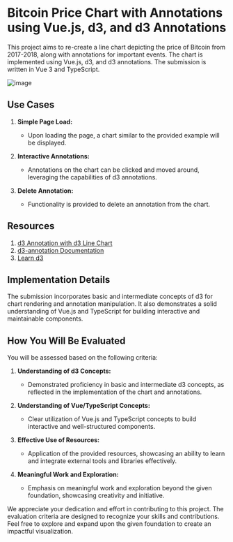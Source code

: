 # Bitcoin Price Chart with Annotations using Vue.js, d3, and d3 Annotations

This project aims to re-create a line chart depicting the price of Bitcoin from 2017-2018, along with annotations for important events. The chart is implemented using Vue.js, d3, and d3 annotations. The submission is written in Vue 3 and TypeScript.


![image](https://github.com/cyphercrescent/ccl-eval-fetp/assets/45539206/b5991049-9538-4a36-bfe8-d7ac0d0bd9bc)


## Use Cases

1. **Simple Page Load:**
   - Upon loading the page, a chart similar to the provided example will be displayed.

2. **Interactive Annotations:**
   - Annotations on the chart can be clicked and moved around, leveraging the capabilities of d3 annotations.

3. **Delete Annotation:**
   - Functionality is provided to delete an annotation from the chart.

## Resources

1. [d3 Annotation with d3 Line Chart](https://observablehq.com/@hydrosquall/d3-annotation-with-d3-line-chart)
2. [d3-annotation Documentation](https://d3-annotation.susielu.com/)
3. [Learn d3](https://observablehq.com/@d3/learn-d)

## Implementation Details

The submission incorporates basic and intermediate concepts of d3 for chart rendering and annotation manipulation. It also demonstrates a solid understanding of Vue.js and TypeScript for building interactive and maintainable components.

## How You Will Be Evaluated

You will be assessed based on the following criteria:

1. **Understanding of d3 Concepts:**
   - Demonstrated proficiency in basic and intermediate d3 concepts, as reflected in the implementation of the chart and annotations.

2. **Understanding of Vue/TypeScript Concepts:**
   - Clear utilization of Vue.js and TypeScript concepts to build interactive and well-structured components.

3. **Effective Use of Resources:**
   - Application of the provided resources, showcasing an ability to learn and integrate external tools and libraries effectively.

4. **Meaningful Work and Exploration:**
   - Emphasis on meaningful work and exploration beyond the given foundation, showcasing creativity and initiative.

We appreciate your dedication and effort in contributing to this project. The evaluation criteria are designed to recognize your skills and contributions. Feel free to explore and expand upon the given foundation to create an impactful visualization.
